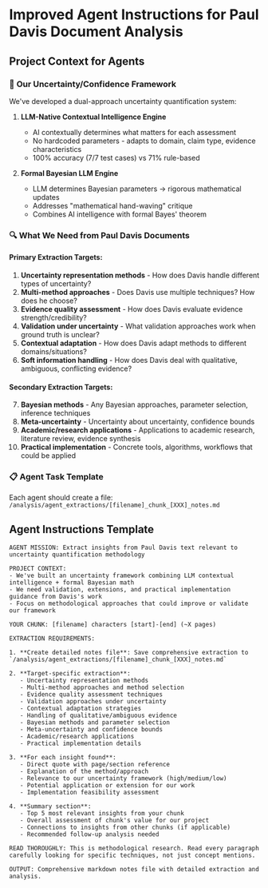 # Improved Agent Instructions for Paul Davis Document Analysis

## Project Context for Agents

### 🎯 **Our Uncertainty/Confidence Framework**
We've developed a dual-approach uncertainty quantification system:

1. **LLM-Native Contextual Intelligence Engine**
   - AI contextually determines what matters for each assessment
   - No hardcoded parameters - adapts to domain, claim type, evidence characteristics
   - 100% accuracy (7/7 test cases) vs 71% rule-based

2. **Formal Bayesian LLM Engine** 
   - LLM determines Bayesian parameters → rigorous mathematical updates
   - Addresses "mathematical hand-waving" critique
   - Combines AI intelligence with formal Bayes' theorem

### 🔍 **What We Need from Paul Davis Documents**

#### **Primary Extraction Targets**:
1. **Uncertainty representation methods** - How does Davis handle different types of uncertainty?
2. **Multi-method approaches** - Does Davis use multiple techniques? How does he choose?
3. **Evidence quality assessment** - How does Davis evaluate evidence strength/credibility?
4. **Validation under uncertainty** - What validation approaches work when ground truth is unclear?
5. **Contextual adaptation** - How does Davis adapt methods to different domains/situations?
6. **Soft information handling** - How does Davis deal with qualitative, ambiguous, conflicting evidence?

#### **Secondary Extraction Targets**:
7. **Bayesian methods** - Any Bayesian approaches, parameter selection, inference techniques
8. **Meta-uncertainty** - Uncertainty about uncertainty, confidence bounds
9. **Academic/research applications** - Applications to academic research, literature review, evidence synthesis
10. **Practical implementation** - Concrete tools, algorithms, workflows that could be applied

### 📋 **Agent Task Template**

Each agent should create a file: `/analysis/agent_extractions/[filename]_chunk_[XXX]_notes.md`

## Agent Instructions Template

```
AGENT MISSION: Extract insights from Paul Davis text relevant to uncertainty quantification methodology

PROJECT CONTEXT:
- We've built an uncertainty framework combining LLM contextual intelligence + formal Bayesian math
- We need validation, extensions, and practical implementation guidance from Davis's work
- Focus on methodological approaches that could improve or validate our framework

YOUR CHUNK: [filename] characters [start]-[end] (~X pages)

EXTRACTION REQUIREMENTS:

1. **Create detailed notes file**: Save comprehensive extraction to `/analysis/agent_extractions/[filename]_chunk_[XXX]_notes.md`

2. **Target-specific extraction**:
   - Uncertainty representation methods
   - Multi-method approaches and method selection
   - Evidence quality assessment techniques
   - Validation approaches under uncertainty
   - Contextual adaptation strategies
   - Handling of qualitative/ambiguous evidence
   - Bayesian methods and parameter selection
   - Meta-uncertainty and confidence bounds
   - Academic/research applications
   - Practical implementation details

3. **For each insight found**:
   - Direct quote with page/section reference
   - Explanation of the method/approach
   - Relevance to our uncertainty framework (high/medium/low)
   - Potential application or extension for our work
   - Implementation feasibility assessment

4. **Summary section**:
   - Top 5 most relevant insights from your chunk
   - Overall assessment of chunk's value for our project
   - Connections to insights from other chunks (if applicable)
   - Recommended follow-up analysis needed

READ THOROUGHLY: This is methodological research. Read every paragraph carefully looking for specific techniques, not just concept mentions.

OUTPUT: Comprehensive markdown notes file with detailed extraction and analysis.
```
